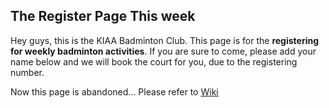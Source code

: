 ## The Register Page This week

Hey guys, this is the KIAA Badminton Club. This page is for the **registering for weekly badminton activities**. 
If you are sure to come, please add your name below and we will book the court for you, due to the registering number.

Now this page is abandoned...
Please refer to [Wiki](https://github.com/XFengwei/KIAA-Badminton-Club/wiki/KIAA-Badminton-Club-Weekly-Registering-Page)
